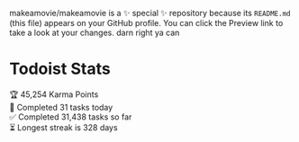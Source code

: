 makeamovie/makeamovie is a ✨ special ✨ repository because its `README.md` (this file) appears on your GitHub profile.
You can click the Preview link to take a look at your changes. darn right ya can

# Todoist Stats

<!-- TODO-IST:START -->
🏆  45,254 Karma Points           
🌸  Completed 31 tasks today           
✅  Completed 31,438 tasks so far           
⏳  Longest streak is 328 days
<!-- TODO-IST:END -->